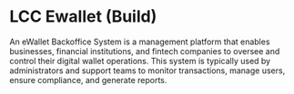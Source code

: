 # LCC Ewallet (Build)
An eWallet Backoffice System is a management platform that enables businesses, financial institutions, and fintech companies to oversee and control their digital wallet operations. This system is typically used by administrators and support teams to monitor transactions, manage users, ensure compliance, and generate reports.
